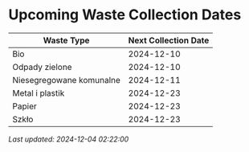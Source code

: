 # Upcoming Waste Collection Dates

| Waste Type | Next Collection Date |
|------------|----------------------|
| Bio | 2024-12-10 |
| Odpady zielone | 2024-12-10 |
| Niesegregowane komunalne | 2024-12-11 |
| Metal i plastik | 2024-12-23 |
| Papier | 2024-12-23 |
| Szkło | 2024-12-23 |


*Last updated: 2024-12-04 02:22:00*
